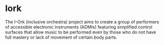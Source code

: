# Iork
The I-Ork (inclusive orchestra) project aims to create a group of performers of accessible electronic instruments (ADMIs) featuring simplified control surfaces that allow music to be performed even by those who do not have full mastery or lack of movement of certain body parts.

